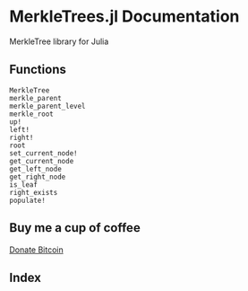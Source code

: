 # MerkleTrees.jl Documentation

MerkleTree library for Julia

## Functions

```@docs
MerkleTree
merkle_parent
merkle_parent_level
merkle_root
up!
left!
right!
root
set_current_node!
get_current_node
get_left_node
get_right_node
is_leaf
right_exists
populate!
```

## Buy me a cup of coffee

[Donate Bitcoin](bitcoin:34nvxratCQcQgtbwxMJfkmmxwrxtShTn67)

## Index

```@index
```
